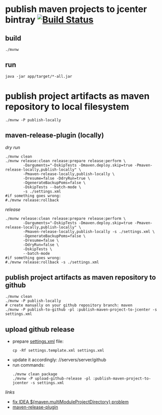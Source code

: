 # publish maven projects to jcenter bintray [![Build Status](https://travis-ci.org/daggerok/publish-maven-project-to-jcenter.svg?branch=master)](https://travis-ci.org/daggerok/publish-maven-project-to-jcenter)

## build

```shell script
./mvnw
```

## run

```shell script
java -jar app/target/*-all.jar
```

# publish project artifacts as maven repository to local filesystem

```shell script
./mvnw -P publish-locally
```

## maven-release-plugin (locally)

_dry run_

```shell script
./mvnw clean
./mvnw release:clean release:prepare release:perform \
        -Darguments="-DskipTests -Dmaven.deploy.skip=true -Pmaven-release-locally,publish-locally" \
        -Pmaven-release-locally,publish-locally \
        -Dresume=false -DdryRun=true \
        -DgenerateBackupPoms=false \
        -DskipTests --batch-mode \
        -s ./settings.xml
#if something goes wrong:
#./mvnw release:rollback
```

_release_

```shell script
./mvnw release:clean release:prepare release:perform \
        -Darguments="-DskipTests -Dmaven.deploy.skip=true -Pmaven-release-locally,publish-locally" \
        -Pmaven-release-locally,publish-locally -s ./settings.xml \
        -DgenerateBackupPoms=false \
        -Dresume=false \
        -DdryRun=false \
        -DskipTests \
        --batch-mode
#if something goes wrong:
#./mvnw release:rollback -s ./settings.xml
```

<!--

```shell script
./mvnw clean
./mvnw --batch-mode -Dresume=false -DdryRun=true release:clean release:prepare -DgenerateReleasePoms=false
# if everything is great:
./mvnw --batch-mode -Dresume=false -DdryRun=true release:clean
./mvnw --batch-mode -Dresume=false release:prepare release:perform -s ./settings.xml
# if errors occurs:
#./mvnw release:rollback
```

-->

## publish project artifacts as maven repository to github

```shell script
./mvnw clean
./mvnw -P publish-locally
# create manually on your github repository branch: maven
./mvnw -P publish-to-github -pl :publish-maven-project-to-jcenter -s settings.xml
```

## upload github release

* prepare [settings.xml](settings.xml) file:
  ```shell script
  cp -Rf settings.template.xml settings.xml
  ```
* update it accordingly: //servers/server/github
* run commands:
  ```shell script
  ./mvnw clean package
  ./mvnw -P upload-github-release -pl :publish-maven-project-to-jcenter -s settings.xml
  ```

<!--

## publish project artifacts to bintray jcenter maven repository

* update [settings.xml](./settings.xml) file accordingly //servers/server/bintray-daggerok-repo
  username => bintray API key
* open https://bintray.com/daggerok/daggerok and create new package, ie: publish-maven-project-to-jcenter
* prepare / perform release
* checkout manually to created tag and/or trigger via CI job automatically project tag artifacts publishing to jcenter bintray maven repository:

_TODO: implements me..._

-->

_links_

* [fix IDEA ${maven.multiModuleProjectDirectory} problem](https://stackoverflow.com/questions/29983683/dmaven-multimoduleprojectdirectory-not-set-issue-with-maven-and-intellij)
* [maven-release-plugin](https://maven.apache.org/maven-release/maven-release-plugin/examples/update-versions.html)
